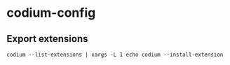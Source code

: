 # codium-config

## Export extensions

```
codium --list-extensions | xargs -L 1 echo codium --install-extension
```

